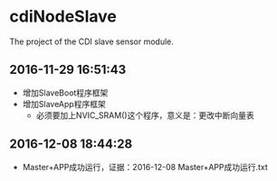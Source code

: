 # cdiNodeSlave
The project of the CDI slave sensor module.

## 2016-11-29 16:51:43
+ 增加SlaveBoot程序框架
+ 增加SlaveApp程序框架
	+ 必须要加上NVIC_SRAM()这个程序，意义是：更改中断向量表

## 2016-12-08 18:44:28 
+ Master+APP成功运行，证据：2016-12-08 Master+APP成功运行.txt